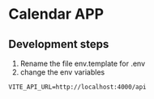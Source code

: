 # Calendar APP

## Development steps

1. Rename the file env.template for .env
2. change the env variables

```
VITE_API_URL=http://localhost:4000/api
```
